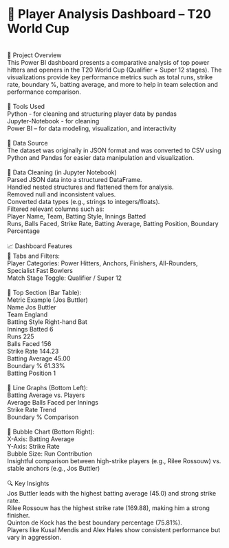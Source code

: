 # 🏏 Player Analysis Dashboard – T20 World Cup  <br>
<br>
📌 Project Overview<br>
This Power BI dashboard presents a comparative analysis of top power hitters and openers in the T20 World Cup (Qualifier + Super 12 stages). The visualizations provide key performance metrics such as total runs, strike rate, boundary %, batting average, and more to help in team selection and performance comparison.<br>
<br>
🧰 Tools Used<br>
Python - for cleaning and structuring player data by pandas<br>
Jupyter-Notebook - for cleaning <br>
Power BI – for data modeling, visualization, and interactivity<br>
<br>
📂 Data Source<br>
The dataset was originally in JSON format and was converted to CSV using Python and Pandas for easier data manipulation and visualization.<br>
<br>
🧹 Data Cleaning (in Jupyter Notebook)<br>
Parsed JSON data into a structured DataFrame.<br>
Handled nested structures and flattened them for analysis.<br>
Removed null and inconsistent values.<br>
Converted data types (e.g., strings to integers/floats).<br>
Filtered relevant columns such as:<br>
Player Name, Team, Batting Style, Innings Batted<br>
Runs, Balls Faced, Strike Rate, Batting Average, Batting Position, Boundary Percentage<br>
<br>
📈 Dashboard Features<br>
🔹 Tabs and Filters:<br>
Player Categories: Power Hitters, Anchors, Finishers, All-Rounders, Specialist Fast Bowlers<br>
Match Stage Toggle: Qualifier / Super 12<br>
<br>
🔹 Top Section (Bar Table):<br>
Metric	Example (Jos Buttler)<br>
Name	Jos Buttler<br>
Team	England<br>
Batting Style	Right-hand Bat<br>
Innings Batted	6<br>
Runs	225<br>
Balls Faced	156<br>
Strike Rate	144.23<br>
Batting Average	45.00<br>
Boundary %	61.33%<br>
Batting Position	1<br>
<br>
🔹 Line Graphs (Bottom Left):<br>
Batting Average vs. Players<br>
Average Balls Faced per Innings<br>
Strike Rate Trend<br>
Boundary % Comparison<br>
<br>
🔹 Bubble Chart (Bottom Right):<br>
X-Axis: Batting Average<br>
Y-Axis: Strike Rate<br>
Bubble Size: Run Contribution<br>
Insightful comparison between high-strike players (e.g., Rilee Rossouw) vs. stable anchors (e.g., Jos Buttler)<br>
<br>
🔍 Key Insights<br>
Jos Buttler leads with the highest batting average (45.0) and strong strike rate.<br>
Rilee Rossouw has the highest strike rate (169.88), making him a strong finisher.<br>
Quinton de Kock has the best boundary percentage (75.81%).<br>
Players like Kusal Mendis and Alex Hales show consistent performance but vary in aggression.


